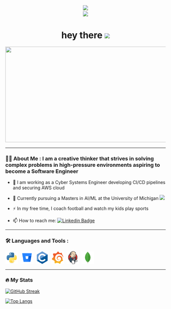 <div id="Header" align="center">
     <img src="https://media.giphy.com/media/VTtANKl0beDFQRLDTh/giphy.gif" width="100"/>
</div>

<div id="Badges" align="center">
     <a href="https://www.linkedin.com/in/ryan-ellis-usn/">
     <img src= "https://img.shields.io/badge/LinkedIn-blue?logo=linkedin&logoColor=white&style=for-the-badge"/>
     </a>
     <h1>
          hey there
          <img src="https://media.giphy.com/media/hvRJCLFzcasrR4ia7z/giphy.gif" width="30px"/>
     </h1> 
</div>
<div align="center">
  <img src="https://media.giphy.com/media/26tn33aiTi1jkl6H6/giphy.gif" width="600" height="300"/>
  
</div>

---

### :man_technologist: About Me : I am a creative thinker that strives in solving complex problems in high-pressure environments aspiring to become a Software Engineer

- :telescope: I am working as a Cyber Systems Engineer developing CI/CD pipelines and securing AWS cloud

- :seedling: Currently pursuing a Masters in AI/ML at the University of Michigan <img src="https://media.giphy.com/media/KPWt1Ed96mYcm8tskf/giphy.gif" width="25">

- :zap: In my free time, I coach football and watch my kids play sports

- :mailbox: How to reach me: [![Linkedin Badge](https://img.shields.io/badge/-linkedIn-blue?style=flat&logo=Linkedin&logoColor=white)](https://www.linkedin.com/in/ryan-ellis-usn/)

---

### 🛠️ Languages and Tools :

<div>
     <img src="https://raw.githubusercontent.com/devicons/devicon/1119b9f84c0290e0f0b38982099a2bd027a48bf1/icons/python/python-original.svg" width="40" heigth="40"/>&nbsp;
     <img src="https://raw.githubusercontent.com/devicons/devicon/1119b9f84c0290e0f0b38982099a2bd027a48bf1/icons/bitbucket/bitbucket-original.svg" width="40" heigth="40"/>&nbsp;
     <img src="https://raw.githubusercontent.com/devicons/devicon/1119b9f84c0290e0f0b38982099a2bd027a48bf1/icons/c/c-original.svg" width="40 height="40"/>&nbsp
     <img src="https://raw.githubusercontent.com/devicons/devicon/1119b9f84c0290e0f0b38982099a2bd027a48bf1/icons/grafana/grafana-original.svg" width="40 height="40"/>&nbsp
     <img src="https://raw.githubusercontent.com/devicons/devicon/1119b9f84c0290e0f0b38982099a2bd027a48bf1/icons/jenkins/jenkins-original.svg" width="40 height="40"/>&nbsp
     <img src="https://raw.githubusercontent.com/devicons/devicon/1119b9f84c0290e0f0b38982099a2bd027a48bf1/icons/mongodb/mongodb-original.svg" width="40 height="40"/>&nbsp

</div>

---

### 🔥 My Stats

[![GitHub Streak](http://github-readme-streak-stats.herokuapp.com?user=smebellis&theme=dark&background=000000)](https://git.io/streak-stats)

[![Top Langs](https://github-readme-stats.vercel.app/api/top-langs/?username=smebellis&layout=compact&theme=vision-friendly-dark)](https://github.com/anuraghazra/github-readme-stats)

